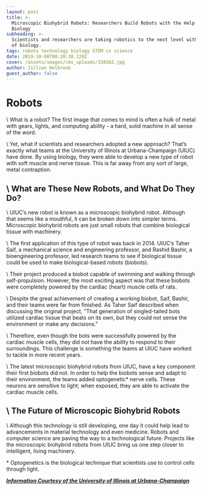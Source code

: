 ```yaml
---
layout: post
title: >-
  Microscopic Biohybrid Robots: Researchers Build Robots with the Help of
  Biology
subheading: >-
  Scientists and researchers are taking robotics to the next level with the help
  of biology. 
tags: robots technology biology STEM cs science
date: 2019-10-08T00:20:38.128Z
cover: /assets/images/cms_uploads/158562.jpg
author: Jillian Holbrook
guest_author: false
---
```

# Robots

\    What is a robot?  The first image that comes to mind is often a hulk of metal with gears, lights, and computing ability - a hard, solid machine in all sense of the word.

\    Yet, what if scientists and researchers adopted a new approach?  That’s exactly what teams at the University of Illinois at Urbana-Champaign (UIUC) have done.  By using biology, they were able to develop a new type of robot with soft muscle and nerve tissue.  This is far away from any sort of large, metal contraption.  

## \    What are These New Robots, and What Do They Do?

\    UIUC’s new robot is known as a microscopic biohybrid robot.  Although that seems like a mouthful, it can be broken down into simpler terms.  Microscopic biohybrid robots are just small robots that combine biological tissue with machinery. 

\    The first application of this type of robot was back in 2014.  UIUC’s Taher Saif, a mechanical science and engineering professor, and Rashid Bashir, a bioengineering professor, led research teams to see if biological tissue could be used to make biological-based robots (biobots).

\    Their project produced a biobot capable of swimming and walking through self-propulsion. However, the most exciting aspect was that these biobots were completely powered by the cardiac (heart) muscle cells of rats.

\    Despite the great achievement of creating a working biobot, Saif, Bashir, and their teams were far from finished.  As Taher Saif described when discussing the original project, "That generation of singled-tailed bots utilized cardiac tissue that beats on its own, but they could not sense the environment or make any decisions."  

\    Therefore, even though the bots were successfully powered by the cardiac muscle cells, they did not have the ability to respond to their surroundings.  This challenge is something the teams at UIUC have worked to tackle in more recent years. 

\    The latest microscopic biohybrid robots from UIUC, have a key component their first biobots did not.  In order to help the biobots sense and adapt to their environment, the teams added optogenetic* nerve cells.  These neurons are sensitive to light; when exposed, they are able to activate the cardiac muscle cells. 

## \    The Future of Microscopic Biohybrid Robots

\    Although this technology is still developing, one day it could help lead to advancements in material technology and even medicine.  Robots and computer science are paving the way to a technological future.  Projects like the microscopic biohybrid robots from UIUC bring us one step closer to intelligent, living machinery.

\* Optogenetics is the biological technique that scientists use to control cells through light.

__[_Information Courtesy of the University of Illinois at Urbana-Champaign_](https://news.illinois.edu/view/6367/802738)__
